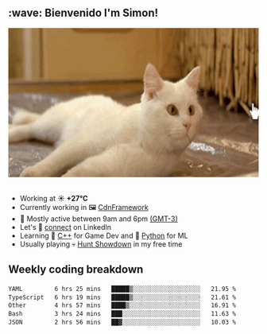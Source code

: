 <h2>:wave: <b>Bienvenido I'm Simon!&nbsp;</b></h2>

<section>
  <img src="./static/banner.gif" height=300 width=1000>
</section>

<br>

<ul>
  <li>
		<!--START_SECTION:weather-->
		Working at <b>☀️   +27°C</b>
		<!--END_SECTION:weather-->
  </li>
  <li>
    Currently working in 🖼️&nbsp;<a href=https://github.com/snapverse/cdn-framework target=_blank>CdnFramework</a>
  </li>
  <li>
    🚩 Mostly active between 9am and 6pm <a href=https://onlinealarmkur.com/world/es target=_blank>(GMT-3)</a>
  </li>
  <li>
    Let's 🔗&nbsp;<a href=https://www.linkedin.com/in/itsimmons target=_blank>connect</a> on LinkedIn
  </li>
  <li>
    Learning 👴&nbsp;<a href=https://images3.memedroid.com/images/UPLOADED755/65f2bce6734f6.webp target=_blank>C++</a> for Game Dev and 🐍&nbsp;<a href=https://qph.cf2.quoracdn.net/main-qimg-4472b6229cb75bf66ab531f3ebd4f975-lq target=_blank>Python</a> for ML
  </li>
  <li>
    Usually playing 💀&nbsp;<a href=https://www.huntshowdown.com target=_blank>Hunt Showdown</a> in my free time
  </li>
</ul>

<h2><b>Weekly coding breakdown </b></h2>

<!--START_SECTION:waka-->

```txt
YAML         6 hrs 25 mins   █████▒░░░░░░░░░░░░░░░░░░░   21.95 %
TypeScript   6 hrs 19 mins   █████▒░░░░░░░░░░░░░░░░░░░   21.61 %
Other        4 hrs 57 mins   ████▒░░░░░░░░░░░░░░░░░░░░   16.91 %
Bash         3 hrs 24 mins   ███░░░░░░░░░░░░░░░░░░░░░░   11.63 %
JSON         2 hrs 56 mins   ██▓░░░░░░░░░░░░░░░░░░░░░░   10.03 %
```

<!--END_SECTION:waka-->
